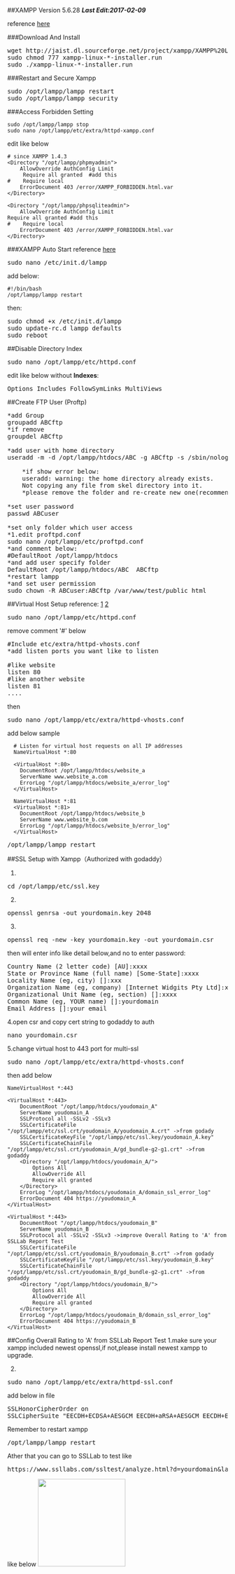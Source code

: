 ##XAMPP Version 5.6.28
***Last Edit:2017-02-09***

reference [here](https://www.apachefriends.org/faq_linux.html)

###Download And Install
<pre>
wget http://jaist.dl.sourceforge.net/project/xampp/XAMPP%20Linux/5.6.28/xampp-linux-x64-5.6.28-0-installer.run
sudo chmod 777 xampp-linux-*-installer.run
sudo ./xampp-linux-*-installer.run
</pre>

###Restart and Secure Xampp
<pre>
sudo /opt/lampp/lampp restart
sudo /opt/lampp/lampp security
</pre>

###Access Forbidden Setting
```
sudo /opt/lampp/lampp stop
sudo nano /opt/lampp/etc/extra/httpd-xampp.conf
```
edit like below
```
# since XAMPP 1.4.3
<Directory "/opt/lampp/phpmyadmin">
    AllowOverride AuthConfig Limit
     Require all granted  #add this
#    Require local
    ErrorDocument 403 /error/XAMPP_FORBIDDEN.html.var
</Directory>

<Directory "/opt/lampp/phpsqliteadmin">
    AllowOverride AuthConfig Limit
Require all granted #add this
#    Require local
    ErrorDocument 403 /error/XAMPP_FORBIDDEN.html.var
</Directory>
```

###XAMPP Auto Start
reference [here](http://computernetworkingnotes.com/ubuntu-12-04-tips-and-tricks/how-to-start-xampp-automatically-in-ubuntu.html)

<pre>
sudo nano /etc/init.d/lampp
</pre>

add below:
```
#!/bin/bash
/opt/lampp/lampp restart
```
then:
<pre>
sudo chmod +x /etc/init.d/lampp
sudo update-rc.d lampp defaults
sudo reboot
</pre>

##Disable Directory Index
<pre>
sudo nano /opt/lampp/etc/httpd.conf
</pre>
edit like below without **Indexes**:
<pre>
Options Includes FollowSymLinks MultiViews
</pre>

##Create FTP User (Proftp)

<pre>
*add Group
groupadd ABCftp
*if remove
groupdel ABCftp

*add user with home directory
useradd -m -d /opt/lampp/htdocs/ABC -g ABCftp -s /sbin/nologin ABCuser

    *if show error below:
    useradd: warning: the home directory already exists.
    Not copying any file from skel directory into it.
    *please remove the folder and re-create new one(recommend)

*set user password
passwd ABCuser

*set only folder which user access
*1.edit proftpd.conf
sudo nano /opt/lampp/etc/proftpd.conf
*and comment below:
#DefaultRoot /opt/lampp/htdocs
*and add user specify folder
DefaultRoot /opt/lampp/htdocs/ABC  ABCftp
*restart lampp
*and set user permission
sudo chown -R ABCuser:ABCftp /var/www/test/public_html
</pre>

##Virtual Host Setup
reference:
[1](http://serverfault.com/questions/246445/how-do-i-create-virtual-hosts-for-different-ports-on-apache/246474)
[2](http://www.9streets.cn/art-php-535.html)

<pre>
sudo nano /opt/lampp/etc/httpd.conf
</pre>
remove comment '#' below
<pre>
#Include etc/extra/httpd-vhosts.conf
*add listen ports you want like to listen

#like website
listen 80
#like another website
listen 81
....
</pre>
then
<pre>
sudo nano /opt/lampp/etc/extra/httpd-vhosts.conf
</pre>
add below sample
```  
  # Listen for virtual host requests on all IP addresses
  NameVirtualHost *:80

  <VirtualHost *:80>
    DocumentRoot /opt/lampp/htdocs/website_a
    ServerName www.website_a.com
    ErrorLog "/opt/lampp/htdocs/website_a/error_log"
  </VirtualHost>

  NameVirtualHost *:81
  <VirtualHost *:81>
    DocumentRoot /opt/lampp/htdocs/website_b
    ServerName www.website_b.com
    ErrorLog "/opt/lampp/htdocs/website_b/error_log"
  </VirtualHost>
```
<pre>
/opt/lampp/lampp restart
</pre>

##SSL Setup with Xampp（Authorized with godaddy）

1.
<pre>
cd /opt/lampp/etc/ssl.key
</pre>

2.
<pre>
openssl genrsa -out yourdomain.key 2048
</pre>

3.
<pre>
openssl req -new -key yourdomain.key -out yourdomain.csr
</pre>

then will enter info like detail below,and no to enter password:

<pre>
Country Name (2 letter code) [AU]:xxxx
State or Province Name (full name) [Some-State]:xxxx
Locality Name (eg, city) []:xxx
Organization Name (eg, company) [Internet Widgits Pty Ltd]:xxxx
Organizational Unit Name (eg, section) []:xxxx
Common Name (eg, YOUR name) []:yourdomain
Email Address []:your email
</pre>

4.open csr and copy cert string to godaddy to auth
<pre>
nano yourdomain.csr
</pre>

5.change virtual host to 443 port for multi-ssl

<pre>
sudo nano /opt/lampp/etc/extra/httpd-vhosts.conf
</pre>

then add below

```
NameVirtualHost *:443

<VirtualHost *:443>
    DocumentRoot "/opt/lampp/htdocs/youdomain_A"
    ServerName youdomain_A
    SSLProtocol all -SSLv2 -SSLv3
    SSLCertificateFile "/opt/lampp/etc/ssl.crt/youdomain_A/youdomain_A.crt" ->from godady
    SSLCertificateKeyFile "/opt/lampp/etc/ssl.key/youdomain_A.key"
    SSLCertificateChainFile "/opt/lampp/etc/ssl.crt/youdomain_A/gd_bundle-g2-g1.crt" ->from godaddy
    <Directory "/opt/lampp/htdocs/youdomain_A/">
        Options All
    	AllowOverride All
    	Require all granted
    </Directory>
    ErrorLog "/opt/lampp/htdocs/youdomain_A/domain_ssl_error_log"
    ErrorDocument 404 https://youdomain_A 
</VirtualHost>

<VirtualHost *:443>
    DocumentRoot "/opt/lampp/htdocs/youdomain_B"
    ServerName youdomain_B
    SSLProtocol all -SSLv2 -SSLv3 ->improve Overall Rating to 'A' from SSLLab Report Test
    SSLCertificateFile "/opt/lampp/etc/ssl.crt/youdomain_B/youdomain_B.crt" ->from godady
    SSLCertificateKeyFile "/opt/lampp/etc/ssl.key/youdomain_B.key"
    SSLCertificateChainFile "/opt/lampp/etc/ssl.crt/youdomain_B/gd_bundle-g2-g1.crt" ->from godaddy
    <Directory "/opt/lampp/htdocs/youdomain_B/">
        Options All
    	AllowOverride All
    	Require all granted
    </Directory>
    ErrorLog "/opt/lampp/htdocs/youdomain_B/domain_ssl_error_log"
    ErrorDocument 404 https://youdomain_B 
</VirtualHost>
```


##Config Overall Rating to 'A' from SSLLab Report Test
1.make sure your xampp included newest openssl,if not,please install newest xampp to upgrade.

2.
<pre>
sudo nano /opt/lampp/etc/extra/httpd-ssl.conf
</pre>

add below in file

<pre>
SSLHonorCipherOrder on 
SSLCipherSuite "EECDH+ECDSA+AESGCM EECDH+aRSA+AESGCM EECDH+ECDSA+SHA384 EECDH+ECDSA+SHA256 EECDH+aRSA+SHA384 EECDH+aRSA+SHA256 EECDH+aRSA+RC4 EECDH EDH+aRSA RC4 !aNULL !eNULL !LOW !3DES !MD5 !EXP !PSK !SRP !DSS !RC4"
</pre>

Remember to restart xampp

<pre>
/opt/lampp/lampp restart
</pre>

Ather that you can go to SSLLab to test like

<pre>
https://www.ssllabs.com/ssltest/analyze.html?d=yourdomain&latest=yes
</pre>

like below
<img src="https://github.com/oliguo/Server_Deployment/blob/master/SSL_setup_SSLLab_overall_rating.png" height="200"/>
